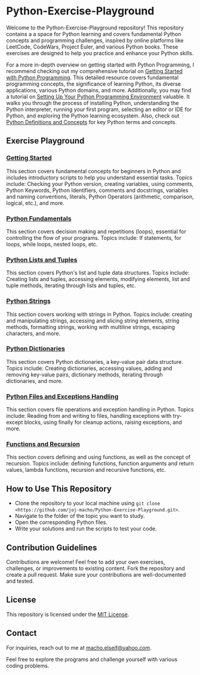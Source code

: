 # Python-Exercise-Playground

Welcome to the Python-Exercise-Playground repository! This repository contains a a space for Python learning and covers fundamental Python concepts and programming challenges, inspired by online platforms like LeetCode, CodeWars, Project Euler, and various Python books. These exercises are designed to help you practice and enhance your Python skills.

For a more in-depth overview on getting started with Python Programming, I recommend checking out my comprehensive tutorial on [Getting Started with Python Programming](https://joj-macho.github.io/workspace/python/getting-started). This detailed resource covers fundamental programming concepts, the significance of learning Python, its diverse applications, various Python domains, and more. Additionally, you may find a tutorial on [Setting Up Your Python Programming Environment](https://joj-macho.github.io/workspace/python/setting-up) valuable. It walks you through the process of installing Python, understanding the Python interpreter, running your first program, selecting an editor or IDE for Python, and exploring the Python learning ecosystem. Also, check out [Python Definitions and Concepts](https://joj-macho.github.io/workspace/python/definitions-and-concepts) for key Python terms and concepts.


## Exercise Playground

### [Getting Started](1-getting-started/)

This section covers fundamental concepts for beginners in Python and includes introductory scripts to help you understand essential tasks. Topics include: Checking your Python version, creating variables, using comments, Python Keywords, Python Identifiers, comments and docstrings, variables and naming conventions, literals, Python Operators (arithmetic, comparison, logical, etc.), and more.

### [Python Fundamentals](2-python-fundamentals/)

This section covers decision making and repetitions (loops), essential for controlling the flow of your programs. Topics include: If statements, for loops, while loops, nested loops, etc.

### [Python Lists and Tuples](3-python-lists-and-tuples/)

This section covers Python's list and tuple data structures. Topics include: Creating lists and tuples, accessing elements, modifying elements, list and tuple methods, iterating through lists and tuples, etc.

### [Python Strings](4-python-strings/)

This section covers working with strings in Python. Topics include: creating and manipulating strings, accessing and slicing string elements, string methods, formatting strings, working with multiline strings, escaping characters, and more.

### [Python Dictionaries](5-python-dictionaries/)

This section covers Python dictionaries, a key-value pair data structure. Topics include: Creating dictionaries, accessing values, adding and removing key-value pairs, dictionary methods, iterating through dictionaries, and more.

### [Python Files and Exceptions Handling](6-python-files-and-exceptions/)

This section covers file operations and exception handling in Python. Topics include: Reading from and writing to files, handling exceptions with try-except blocks, using finally for cleanup actions, raising exceptions, and more.

### [Functions and Recursion](7-python-functions-and-recursion/)

This section covers defining and using functions, as well as the concept of recursion. Topics include: defining functions, function arguments and return values, lambda functions, recursion and recursive functions, etc.


## How to Use This Repository

- Clone the repository to your local machine using `git clone <https://github.com/joj-macho/Python-Exercise-Playground.git>`.
- Navigate to the folder of the topic you want to study.
- Open the corresponding Python files.
- Write your solutions and run the scripts to test your code.


## Contribution Guidelines

Contributions are welcome! Feel free to add your own exercises, challenges, or improvements to existing content. Fork the repository and create a pull request. Make sure your contributions are well-documented and tested.


## License

This repository is licensed under the [MIT License](LICENSE).


## Contact

For inquiries, reach out to me at macho.elseif@yahoo.com.

Feel free to explore the programs and challenge yourself with various coding problems.